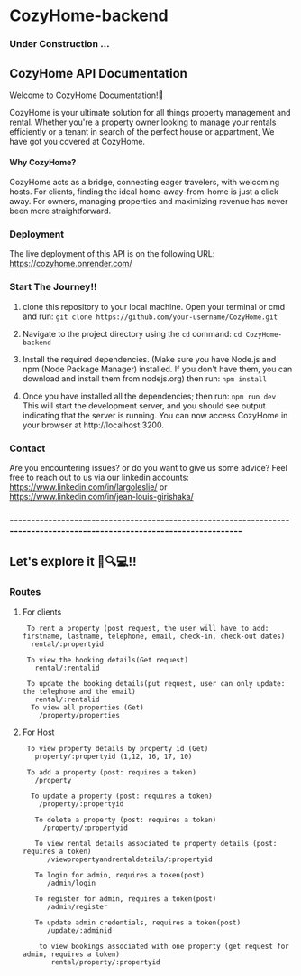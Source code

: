 # CozyHome-backend

### Under Construction ...
 
## CozyHome API Documentation
Welcome to CozyHome Documentation!🏡

CozyHome is your ultimate solution for all things property management and rental. 
Whether you're a property owner looking to manage your rentals efficiently or a tenant in search of the perfect house or appartment, 
We have got you covered at CozyHome.

#### Why CozyHome?
CozyHome acts as a bridge, connecting eager travelers, with welcoming hosts.
For clients, finding the ideal home-away-from-home is just a click away. 
For owners, managing properties and maximizing revenue has never been more straightforward.

### Deployment
The live deployment of this API is on the following URL: https://cozyhome.onrender.com/


### Start The Journey!!

1. clone this repository to your local machine.
       Open your terminal or cmd and run: 
       ```git clone https://github.com/your-username/CozyHome.git```

2. Navigate to the project directory using the `cd` command:
      ```cd CozyHome-backend```

3. Install the required dependencies. (Make sure you have Node.js and npm (Node Package Manager) installed. If you don't have them, you can download and install them from nodejs.org)
     then run:
      ```npm install```

4. Once you have installed all the dependencies; then run:
      ```npm run dev```
    This will start the development server, and you should see output indicating that the server is running. 
You can now access CozyHome in your browser at http://localhost:3200.

### Contact
Are you encountering issues? or do you want to give us some advice?
 Feel free to reach out to us via our linkedin accounts: 
  https://www.linkedin.com/in/largoleslie/ or https://www.linkedin.com/in/jean-louis-girishaka/
### ----------------------------------------------------------------------------------------------------------------------- ###
## Let's explore it 🚀🔍💻!!

### Routes

1. For clients

     ````
      To rent a property (post request, the user will have to add: firstname, lastname, telephone, email, check-in, check-out dates)
       rental/:propertyid 

      To view the booking details(Get request)
        rental/:rentalid

      To update the booking details(put request, user can only update: the telephone and the email)
        rental/:rentalid
       To view all properties (Get)
         /property/properties
   
2. For Host

        To view property details by property id (Get)
          property/:propertyid (1,12, 16, 17, 10)

        To add a property (post: requires a token) 
          /property

         To update a property (post: requires a token) 
           /property/:propertyid 

          To delete a property (post: requires a token) 
            /property/:propertyid

          To view rental details associated to property details (post: requires a token) 
             /viewpropertyandrentaldetails/:propertyid

          To login for admin, requires a token(post)
             /admin/login

          To register for admin, requires a token(post)
             /admin/register

          To update admin credentials, requires a token(post)
             /update/:adminid

           to view bookings associated with one property (get request for admin, requires a token)
              rental/property/:propertyid
